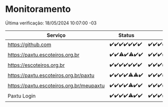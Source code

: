 # Monitoramento

Última verificação: 18/05/2024 10:07:00 -03

|Serviço|Status|Últimas 24h|
|---|---|---|
|https://github.com|<span title="2024-05-11: OK=24">✔️</span><span title="2024-05-12: OK=24">✔️</span><span title="2024-05-13: OK=24">✔️</span><span title="2024-05-14: OK=24">✔️</span><span title="2024-05-15: OK=24">✔️</span><span title="2024-05-16: OK=24">✔️</span><span title="2024-05-17: OK=13">✔️</span>|<span title="17/05/2024 10:07:00 -03 : 200">✔️</span><span title="17/05/2024 11:07:00 -03 : 200">✔️</span><span title="17/05/2024 12:06:00 -03 : 200">✔️</span><span title="17/05/2024 13:07:00 -03 : 200">✔️</span><span title="17/05/2024 14:05:00 -03 : 200">✔️</span><span title="17/05/2024 15:08:00 -03 : 200">✔️</span><span title="17/05/2024 16:03:00 -03 : 200">✔️</span><span title="17/05/2024 17:07:00 -03 : 200">✔️</span><span title="17/05/2024 18:05:00 -03 : 200">✔️</span><span title="17/05/2024 19:06:00 -03 : 200">✔️</span><span title="17/05/2024 20:08:00 -03 : 200">✔️</span><span title="17/05/2024 21:31:00 -03 : 200">✔️</span><span title="17/05/2024 22:43:00 -03 : 200">✔️</span><span title="17/05/2024 23:20:00 -03 : 200">✔️</span><span title="18/05/2024 00:07:00 -03 : 200">✔️</span><span title="18/05/2024 01:08:00 -03 : 200">✔️</span><span title="18/05/2024 02:07:00 -03 : 200">✔️</span><span title="18/05/2024 03:08:00 -03 : 200">✔️</span><span title="18/05/2024 04:05:00 -03 : 200">✔️</span><span title="18/05/2024 05:07:00 -03 : 200">✔️</span><span title="18/05/2024 06:06:00 -03 : 200">✔️</span><span title="18/05/2024 07:06:00 -03 : 200">✔️</span><span title="18/05/2024 08:03:00 -03 : 200">✔️</span><span title="18/05/2024 09:11:00 -03 : 200">✔️</span><span title="18/05/2024 10:07:00 -03 : 200">✔️</span>|
|https://paxtu.escoteiros.org.br|<span title="2024-05-11: OK=24">✔️</span><span title="2024-05-12: OK=24">✔️</span><span title="2024-05-13: OK=23, Falhas=1">⚠️</span><span title="2024-05-14: OK=24">✔️</span><span title="2024-05-15: OK=23, Falhas=1">⚠️</span><span title="2024-05-16: OK=24">✔️</span><span title="2024-05-17: OK=13">✔️</span>|<span title="17/05/2024 10:07:00 -03 : 200">✔️</span><span title="17/05/2024 11:07:00 -03 : 200">✔️</span><span title="17/05/2024 12:06:00 -03 : 200">✔️</span><span title="17/05/2024 13:07:00 -03 : 200">✔️</span><span title="17/05/2024 14:05:00 -03 : 200">✔️</span><span title="17/05/2024 15:08:00 -03 : 200">✔️</span><span title="17/05/2024 16:03:00 -03 : 200">✔️</span><span title="17/05/2024 17:07:00 -03 : 200">✔️</span><span title="17/05/2024 18:05:00 -03 : 200">✔️</span><span title="17/05/2024 19:07:00 -03 : 200">✔️</span><span title="17/05/2024 20:08:00 -03 : 200">✔️</span><span title="17/05/2024 21:31:00 -03 : 200">✔️</span><span title="17/05/2024 22:43:00 -03 : 200">✔️</span><span title="17/05/2024 23:20:00 -03 : 200">✔️</span><span title="18/05/2024 00:07:00 -03 : 200">✔️</span><span title="18/05/2024 01:08:00 -03 : 200">✔️</span><span title="18/05/2024 02:07:00 -03 : 200">✔️</span><span title="18/05/2024 03:08:00 -03 : 200">✔️</span><span title="18/05/2024 04:05:00 -03 : 200">✔️</span><span title="18/05/2024 05:07:00 -03 : 200">✔️</span><span title="18/05/2024 06:06:00 -03 : 200">✔️</span><span title="18/05/2024 07:06:00 -03 : 200">✔️</span><span title="18/05/2024 08:03:00 -03 : 200">✔️</span><span title="18/05/2024 09:11:00 -03 : 200">✔️</span><span title="18/05/2024 10:07:00 -03 : 200">✔️</span>|
|https://escoteiros.org.br|<span title="2024-05-11: OK=24">✔️</span><span title="2024-05-12: OK=24">✔️</span><span title="2024-05-13: OK=24">✔️</span><span title="2024-05-14: OK=24">✔️</span><span title="2024-05-15: OK=24">✔️</span><span title="2024-05-16: OK=24">✔️</span><span title="2024-05-17: OK=13">✔️</span>|<span title="17/05/2024 10:07:00 -03 : 200">✔️</span><span title="17/05/2024 11:07:00 -03 : 200">✔️</span><span title="17/05/2024 12:06:00 -03 : 200">✔️</span><span title="17/05/2024 13:07:00 -03 : 200">✔️</span><span title="17/05/2024 14:05:00 -03 : 200">✔️</span><span title="17/05/2024 15:08:00 -03 : 200">✔️</span><span title="17/05/2024 16:03:00 -03 : 200">✔️</span><span title="17/05/2024 17:07:00 -03 : 200">✔️</span><span title="17/05/2024 18:05:00 -03 : 200">✔️</span><span title="17/05/2024 19:07:00 -03 : 200">✔️</span><span title="17/05/2024 20:08:00 -03 : 200">✔️</span><span title="17/05/2024 21:31:00 -03 : 200">✔️</span><span title="17/05/2024 22:43:00 -03 : 200">✔️</span><span title="17/05/2024 23:20:00 -03 : 200">✔️</span><span title="18/05/2024 00:07:00 -03 : 200">✔️</span><span title="18/05/2024 01:08:00 -03 : 200">✔️</span><span title="18/05/2024 02:07:00 -03 : 200">✔️</span><span title="18/05/2024 03:08:00 -03 : 200">✔️</span><span title="18/05/2024 04:05:00 -03 : 200">✔️</span><span title="18/05/2024 05:07:00 -03 : 200">✔️</span><span title="18/05/2024 06:06:00 -03 : 200">✔️</span><span title="18/05/2024 07:06:00 -03 : 200">✔️</span><span title="18/05/2024 08:03:00 -03 : 200">✔️</span><span title="18/05/2024 09:11:00 -03 : 200">✔️</span><span title="18/05/2024 10:07:00 -03 : 200">✔️</span>|
|https://paxtu.escoteiros.org.br/paxtu|<span title="2024-05-11: OK=24">✔️</span><span title="2024-05-12: OK=24">✔️</span><span title="2024-05-13: OK=24">✔️</span><span title="2024-05-14: OK=24">✔️</span><span title="2024-05-15: OK=23, Falhas=1">⚠️</span><span title="2024-05-16: OK=23, Falhas=1">⚠️</span><span title="2024-05-17: OK=13">✔️</span>|<span title="17/05/2024 10:07:00 -03 : 200">✔️</span><span title="17/05/2024 11:07:00 -03 : 200">✔️</span><span title="17/05/2024 12:06:00 -03 : 200">✔️</span><span title="17/05/2024 13:07:00 -03 : 200">✔️</span><span title="17/05/2024 14:05:00 -03 : 200">✔️</span><span title="17/05/2024 15:08:00 -03 : 200">✔️</span><span title="17/05/2024 16:03:00 -03 : 200">✔️</span><span title="17/05/2024 17:07:00 -03 : 200">✔️</span><span title="17/05/2024 18:05:00 -03 : 200">✔️</span><span title="17/05/2024 19:07:00 -03 : 200">✔️</span><span title="17/05/2024 20:08:00 -03 : 0">❌</span><span title="17/05/2024 21:31:00 -03 : 200">✔️</span><span title="17/05/2024 22:43:00 -03 : 200">✔️</span><span title="17/05/2024 23:20:00 -03 : 200">✔️</span><span title="18/05/2024 00:07:00 -03 : 200">✔️</span><span title="18/05/2024 01:08:00 -03 : 200">✔️</span><span title="18/05/2024 02:07:00 -03 : 200">✔️</span><span title="18/05/2024 03:08:00 -03 : 200">✔️</span><span title="18/05/2024 04:05:00 -03 : 200">✔️</span><span title="18/05/2024 05:07:00 -03 : 200">✔️</span><span title="18/05/2024 06:06:00 -03 : 200">✔️</span><span title="18/05/2024 07:06:00 -03 : 200">✔️</span><span title="18/05/2024 08:03:00 -03 : 200">✔️</span><span title="18/05/2024 09:11:00 -03 : 200">✔️</span><span title="18/05/2024 10:07:00 -03 : 200">✔️</span>|
|https://paxtu.escoteiros.org.br/meupaxtu|<span title="2024-05-11: OK=24">✔️</span><span title="2024-05-12: OK=24">✔️</span><span title="2024-05-13: OK=24">✔️</span><span title="2024-05-14: OK=24">✔️</span><span title="2024-05-15: OK=23, Falhas=1">⚠️</span><span title="2024-05-16: OK=24">✔️</span><span title="2024-05-17: OK=13">✔️</span>|<span title="17/05/2024 10:07:00 -03 : 200">✔️</span><span title="17/05/2024 11:07:00 -03 : 200">✔️</span><span title="17/05/2024 12:06:00 -03 : 200">✔️</span><span title="17/05/2024 13:07:00 -03 : 200">✔️</span><span title="17/05/2024 14:05:00 -03 : 200">✔️</span><span title="17/05/2024 15:08:00 -03 : 200">✔️</span><span title="17/05/2024 16:04:00 -03 : 200">✔️</span><span title="17/05/2024 17:07:00 -03 : 200">✔️</span><span title="17/05/2024 18:05:00 -03 : 200">✔️</span><span title="17/05/2024 19:07:00 -03 : 200">✔️</span><span title="17/05/2024 20:08:00 -03 : 200">✔️</span><span title="17/05/2024 21:31:00 -03 : 200">✔️</span><span title="17/05/2024 22:43:00 -03 : 200">✔️</span><span title="17/05/2024 23:20:00 -03 : 200">✔️</span><span title="18/05/2024 00:07:00 -03 : 200">✔️</span><span title="18/05/2024 01:08:00 -03 : 200">✔️</span><span title="18/05/2024 02:07:00 -03 : 200">✔️</span><span title="18/05/2024 03:08:00 -03 : 200">✔️</span><span title="18/05/2024 04:05:00 -03 : 200">✔️</span><span title="18/05/2024 05:07:00 -03 : 200">✔️</span><span title="18/05/2024 06:06:00 -03 : 200">✔️</span><span title="18/05/2024 07:06:00 -03 : 200">✔️</span><span title="18/05/2024 08:03:00 -03 : 200">✔️</span><span title="18/05/2024 09:11:00 -03 : 200">✔️</span><span title="18/05/2024 10:07:00 -03 : 200">✔️</span>|
|Paxtu Login|<span title="2024-05-11: OK=24">✔️</span><span title="2024-05-12: OK=24">✔️</span><span title="2024-05-13: OK=24">✔️</span><span title="2024-05-14: OK=24">✔️</span><span title="2024-05-15: OK=23, Falhas=1">⚠️</span><span title="2024-05-16: OK=24">✔️</span><span title="2024-05-17: OK=13">✔️</span>|<span title="17/05/2024 10:07:00 -03 : 200">✔️</span><span title="17/05/2024 11:07:00 -03 : 200">✔️</span><span title="17/05/2024 12:06:00 -03 : 200">✔️</span><span title="17/05/2024 13:07:00 -03 : 200">✔️</span><span title="17/05/2024 14:05:00 -03 : 200">✔️</span><span title="17/05/2024 15:08:00 -03 : 200">✔️</span><span title="17/05/2024 16:04:00 -03 : 200">✔️</span><span title="17/05/2024 17:07:00 -03 : 200">✔️</span><span title="17/05/2024 18:05:00 -03 : 200">✔️</span><span title="17/05/2024 19:07:00 -03 : 200">✔️</span><span title="17/05/2024 20:08:00 -03 : 200">✔️</span><span title="17/05/2024 21:31:00 -03 : 200">✔️</span><span title="17/05/2024 22:43:00 -03 : 200">✔️</span><span title="17/05/2024 23:20:00 -03 : 200">✔️</span><span title="18/05/2024 00:07:00 -03 : 200">✔️</span><span title="18/05/2024 01:08:00 -03 : 200">✔️</span><span title="18/05/2024 02:07:00 -03 : 200">✔️</span><span title="18/05/2024 03:08:00 -03 : 200">✔️</span><span title="18/05/2024 04:05:00 -03 : 200">✔️</span><span title="18/05/2024 05:07:00 -03 : 200">✔️</span><span title="18/05/2024 06:06:00 -03 : 200">✔️</span><span title="18/05/2024 07:06:00 -03 : 200">✔️</span><span title="18/05/2024 08:03:00 -03 : 200">✔️</span><span title="18/05/2024 09:11:00 -03 : 200">✔️</span><span title="18/05/2024 10:07:00 -03 : 200">✔️</span>|
